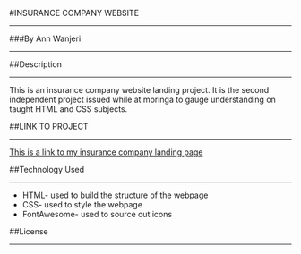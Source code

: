 #INSURANCE COMPANY WEBSITE
___
###By Ann Wanjeri

___
##Description
___
This is an insurance company website landing project. It is the second independent project issued while at moringa to gauge understanding on taught HTML and CSS subjects.

##LINK TO PROJECT
___
[This is a link to my insurance company landing page](https://github.com/Wannjer1/Insurance-Website "Insurance website")

##Technology Used
___
* HTML- used to build the structure of the webpage
* CSS- used to style the webpage
* FontAwesome- used to source out icons

##License
___


